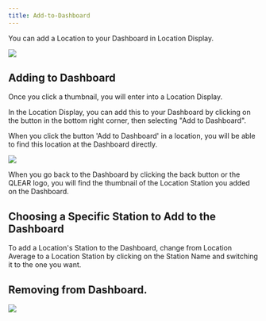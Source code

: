 ```yaml
---
title: Add-to-Dashboard
---
```

You can add a Location to your Dashboard in Location Display.

![](https://cloud.githubusercontent.com/assets/26155270/23689853/54f1b3a8-03f8-11e7-9a6c-42552e5dbcec.png)

## Adding to Dashboard

Once you click a thumbnail, you will enter into a Location Display. 

In the Location Display, you can add this to your Dashboard by clicking on the button in the bottom right corner, then selecting "Add to Dashboard". 

When you click the button 'Add to Dashboard' in a location, you will be able to find this location at the Dashboard directly.   

![](https://cloud.githubusercontent.com/assets/26155270/24087780/2b1b1226-0d5e-11e7-940d-71c4f9f98d2e.jpg)

When you go back to the Dashboard by clicking the back button or the QLEAR logo, you will find the thumbnail of the Location Station you added on the Dashboard.

## Choosing a Specific Station to Add to the Dashboard

To add a Location's Station to the Dashboard, change from Location Average to a Location Station by clicking on the Station Name and switching it to the one you want.



## Removing from Dashboard.

![](https://cloud.githubusercontent.com/assets/26155270/24087811/8f36f63a-0d5e-11e7-9271-a1b87dd8c32a.jpg)  
